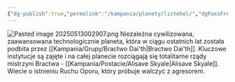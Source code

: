 ```yaml
---
{"dg-publish":true,"permalink":"/kampania/planety/listehol/","dgPassFrontmatter":true}
---
```


![Pasted image 20250513002907.png](/img/user/Pasted%20image%2020250513002907.png)
Niezależna cywilizowana, zaawansowana technologicznie planeta, która w ciągu ostatnich lat została podbita przez [[Kampania/Grupy/Bractwo Dai'th\|Bractwo Dai'th]]. Kluczowe instytucje są zajęte i na całej planecie rozciągają się totalitarne rządy mistrzyni Bractwa - [[Kampania/Postacie/Alisave Skyale\|Alisave Skyale]]. Wiecie o istnieniu Ruchu Oporu, który próbuje walczyć z agresorem. 

